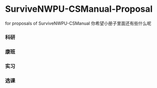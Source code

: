 # SurviveNWPU-CSManual-Proposal
for proposals of  SurviveNWPU-CSManual 你希望小册子里面还有些什么呢

### 科研


### 康班


### 实习

### 选课


### 
